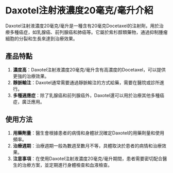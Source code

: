 # Daxotel注射液濃度20毫克/毫升介紹
Daxotel注射液濃度20毫克/毫升是一種含有20毫克Docetaxel的注射劑，用於治療多種癌症，如乳腺癌、前列腺癌和肺癌等。它屬於紫杉醇類藥物，通過抑制腫瘤細胞的分裂和生長來達到治療效果。
## 產品特點
1. **濃度高**：Daxotel注射液濃度20毫克/毫升含有高濃度的Docetaxel，可以提供更強的治療效果。
2. **靜脈輸注**：Daxotel通常需要通過靜脈輸注的方式給藥，需要在醫院或診所進行。
3. **多種適應症**：除了乳腺癌和前列腺癌外，Daxotel還可以用於治療其他多種癌症，廣泛應用。
## 使用方法
1. **用藥劑量**：醫生會根據患者的病情和身體狀況確定Daxotel的用藥劑量和使用頻率。
2. **治療週期**：治療週期一般為數週至數月不等，具體取決於患者的病情和治療效果。
3. **注意事項**：在使用Daxotel注射液濃度20毫克/毫升期間，患者需要密切配合醫生的治療方案，並定期進行身體檢查和血液檢查。